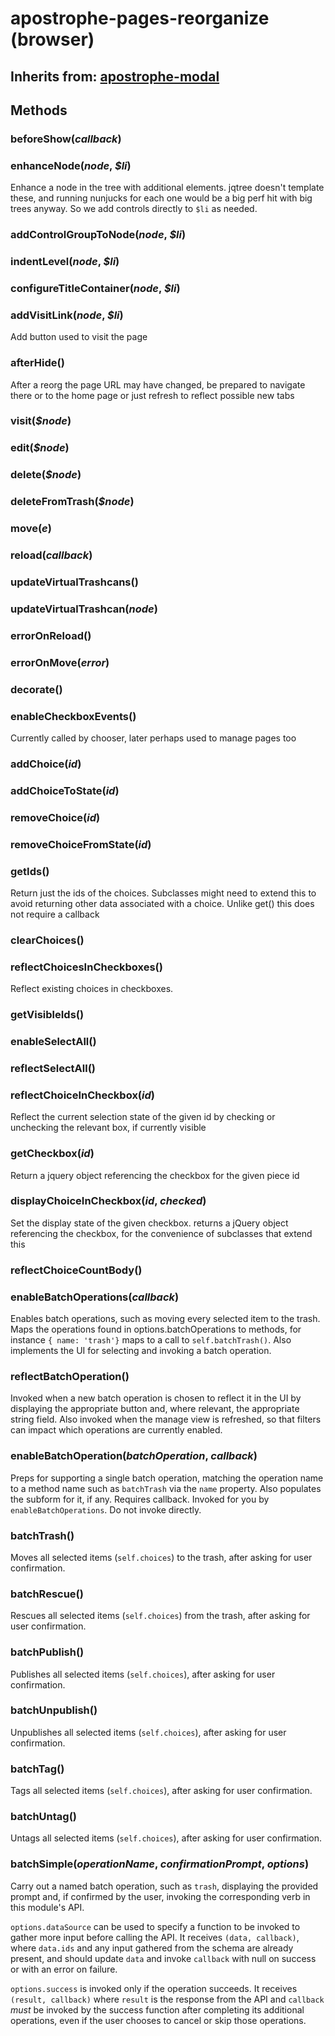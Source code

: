 # apostrophe-pages-reorganize (browser)
## Inherits from: [apostrophe-modal](../apostrophe-modal/browser-apostrophe-modal.md)

## Methods
### beforeShow(*callback*)

### enhanceNode(*node*, *$li*)
Enhance a node in the tree with additional elements.
jqtree doesn't template these, and running nunjucks for
each one would be a big perf hit with big trees anyway.
So we add controls directly to `$li` as needed.
### addControlGroupToNode(*node*, *$li*)

### indentLevel(*node*, *$li*)

### configureTitleContainer(*node*, *$li*)

### addVisitLink(*node*, *$li*)
Add button used to visit the page
### afterHide()
After a reorg the page URL may have changed, be prepared to
navigate there or to the home page or just refresh to reflect
possible new tabs
### visit(*$node*)

### edit(*$node*)

### delete(*$node*)

### deleteFromTrash(*$node*)

### move(*e*)

### reload(*callback*)

### updateVirtualTrashcans()

### updateVirtualTrashcan(*node*)

### errorOnReload()

### errorOnMove(*error*)

### decorate()

### enableCheckboxEvents()
Currently called by chooser, later perhaps used
to manage pages too
### addChoice(*id*)

### addChoiceToState(*id*)

### removeChoice(*id*)

### removeChoiceFromState(*id*)

### getIds()
Return just the ids of the choices. Subclasses
might need to extend this to avoid returning
other data associated with a choice. Unlike get()
this does not require a callback
### clearChoices()

### reflectChoicesInCheckboxes()
Reflect existing choices in checkboxes.
### getVisibleIds()

### enableSelectAll()

### reflectSelectAll()

### reflectChoiceInCheckbox(*id*)
Reflect the current selection state of the given id
by checking or unchecking the relevant box, if
currently visible
### getCheckbox(*id*)
Return a jquery object referencing the checkbox for the given piece id
### displayChoiceInCheckbox(*id*, *checked*)
Set the display state of the given checkbox. returns
a jQuery object referencing the checkbox, for the convenience
of subclasses that extend this
### reflectChoiceCountBody()

### enableBatchOperations(*callback*)
Enables batch operations, such as moving every selected
item to the trash. Maps the operations found in options.batchOperations
to methods, for instance `{ name: 'trash'}` maps to
a call to `self.batchTrash()`. Also implements the UI for
selecting and invoking a batch operation.
### reflectBatchOperation()
Invoked when a new batch operation is chosen to reflect it in the UI
by displaying the appropriate button and, where relevant, the
appropriate string field. Also invoked when the manage view is refreshed,
so that filters can impact which operations are currently enabled.
### enableBatchOperation(*batchOperation*, *callback*)
Preps for supporting a single batch operation, matching the operation name
to a method name such as `batchTrash` via the `name` property.
Also populates the subform for it, if any. Requires callback.
Invoked for you by `enableBatchOperations`. Do not invoke directly.
### batchTrash()
Moves all selected items (`self.choices`) to the trash, after
asking for user confirmation.
### batchRescue()
Rescues all selected items (`self.choices`) from the trash, after
asking for user confirmation.
### batchPublish()
Publishes all selected items (`self.choices`), after asking for
user confirmation.
### batchUnpublish()
Unpublishes all selected items (`self.choices`), after asking for
user confirmation.
### batchTag()
Tags all selected items (`self.choices`), after asking for
user confirmation.
### batchUntag()
Untags all selected items (`self.choices`), after asking for
user confirmation.
### batchSimple(*operationName*, *confirmationPrompt*, *options*)
Carry out a named batch operation, such as `trash`, displaying the
provided prompt and, if confirmed by the user, invoking the
corresponding verb in this module's API.

`options.dataSource` can be used to specify a function
to be invoked to gather more input before calling the API.
It receives `(data, callback)`, where `data.ids` and any
input gathered from the schema are already present, and
should update `data` and invoke `callback` with
null on success or with an error on failure.

`options.success` is invoked only if the operation
succeeds. It receives `(result, callback)` where
`result` is the response from the API and `callback`
*must* be invoked by the success function after
completing its additional operations, even if the user
chooses to cancel or skip those operations.

